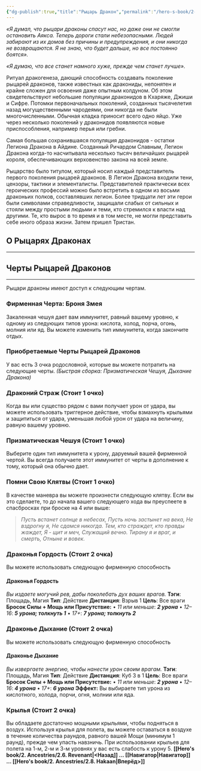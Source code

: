 ```yaml
---
{"dg-publish":true,"title":"Рыцарь Дракон","permalink":"/hero-s-book/2-ancestries/2-7-dragon-knight/","dgPassFrontmatter":true}
---
```


*«Я думал, что рыцари драконы спасут нас, но даже они не смогли остановить Аякса. Теперь дороги стали небезопасными. Людей забирают из их домов без причины и предупреждения, и они никогда не возвращаются. Я не знаю, что будет дальше, но все постоянно боятся».*

*«Я думаю, что все станет намного хуже, прежде чем станет лучше».*

Ритуал дракогенеза, дающий способность создавать поколение рыцарей драконов, также известных как дракониды, непонятен и крайне сложен для освоения даже опытным колдуном. Об этом свидетельствуют небольшие популяции драконидов в Кхаряже, Джиши и Сифре. Потомки первоначальных поколений, созданных тысячелетия назад могущественными чародеями, они никогда не были многочисленными. Обычная кладка приносит всего одно яйцо. Уже через несколько поколений у драконидов появляются новые приспособления, например перья или гребни. 

Самая большая сохранившаяся популяция драконидов - остатки Легиона Дракона в Айдине. Созданный Ричардом Славным, Легион Дракона когда-то насчитывала несколько тысяч величайших рыцарей короля, обеспечивающих верховенство закона на всей земле.

Рыцарство было титулом, который носил каждый представитель первого поколения рыцарей драконов. В Легион Дракона входили тени, цензоры, тактики и элементалисты. Представителей практически всех героических профессий можно было встретить в одном из восьми драконьих полков, составлявших легион. Более тридцати лет эти герои были символами справедливости, защищали слабых от сильных и стояли между простыми людьми и теми, кто стремился к власти над другими. Те, кто вырос в то время и в том месте, не могли представить себе иного образа жизни. 
Затем пришел Тристан.
## О Рыцарях Драконах
---


## Черты Рыцарей Драконов
---
Рыцари драконы имеют доступ к следующим чертам.
### Фирменная Черта: Броня Змея
Закаленная чешуя дает вам иммунитет, равный вашему уровню, к одному из следующих типов урона: кислота, холод, порча, огонь, молния или яд. Вы можете изменить тип иммунитета, когда закончите отдых.
### Приобретаемые Черты Рыцарей Драконов
У вас есть 3 очка родословной, которые вы можете потратить на следующие черты.
*(Быстрая сборка: Призматическая Чешуя, Дыхание Дракона)*
### **Драконий Страж (Стоит 1 очко)**
Когда вы или существо рядом с вами получает урон от удара, вы можете использовать триггерное действие, чтобы взмахнуть крыльями и защититься от удара, уменьшая любой урон от удара на величину, равную вашему уровню.
### **Призматическая Чешуя (Стоит 1 очко)**
Выберите один тип иммунитета к урону, даруемый вашей фирменной чертой. Вы всегда получаете этот иммунитет от черты в дополнение к тому, который она обычно дает.
### **Помни Свою Клятвы (Стоит 1 очко)**
В качестве маневра вы можете произнести следующую клятву. Если вы это сделаете, то до начала вашего следующего хода вы преуспеете в спасбросках при броске на 4 или выше:
> *Пусть встанет солнце в небесах,*
> *Пусть ночь застынет на века,*
> *Не вздрогну я,*
> *Не сдамся никогда.*
> *Тем, кто страждет,* 
> *кто правды жаждет,*
> *Я - щит и меч,*
> *Служащий вечно.*
> *Тирану я и враг, и смерть,*
> *Отныне и вовек.*
### **Драконья Гордость (Стоит 2 очка)**
Вы можете использовать следующую фирменную способность
#### Драконья Гордость
*Вы издаете могучий рев, дабы поколебать дух ваших врагов.*
**Тэги**: Площадь, Магия **Тип**: Действие
**Дистанция**: Взрыв 1 **Цель**: Все враги
**Бросок Силы + Мощь или Присутствие:**
• *11 или меньше*: ***2 урона***
• *12–16*: ***5 урона; толкнуть 1***
• *17+*: ***7 урона; толкнуть 2***
### **Драконье Дыхание (Стоит 2 очка)**
Вы можете использовать следующую фирменную способность
#### Драконье Дыхание
*Вы извергаете энергию, чтобы нанести урон своим врагам.*
**Тэги**: Площадь, Магия **Тип**: Действие
**Дистанция**: Куб 3 в 1 **Цель**: Все враги
**Бросок Силы + Мощь или Присутствие:**
• *11 или меньше*: ***2 урона***
• *12–16*: ***4 урона***
• *17+*: ***6 урона***
**Эффект:** Вы выбираете тип урона из кислотного, холода, порчи, огня, молнии или яда.
### **Крылья (Стоит 2 очка)**
Вы обладаете достаточно мощными крыльями, чтобы подняться в воздух. Используя крылья для полета, вы можете оставаться в воздухе в течение количества раундов, равного вашей Мощи (минимум 1 раунд), прежде чем упасть навзничь. При использовании крыльев для полета на 1-м, 2-м и 3-м уровнях у вас есть слабость к урону 5.
**[[Hero's book/2. Ancestries/2.6. Revenant\|<Назад]] ... [[Навигатор\|Навигатор]] ... [[Hero's book/2. Ancestries/2.8. Hakaan\|Вперёд>]]**